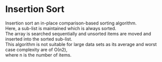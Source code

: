 # Insertion Sort  
Insertion sort an in-place comparison-based sorting algorithm.   
Here, a sub-list is maintained which is always sorted.     
The array is searched sequentially and unsorted items are moved and inserted into the sorted sub-list.    
This algorithm is not suitable for large data sets as its average and worst case complexity are of Ο(n2),    
where n is the number of items.

